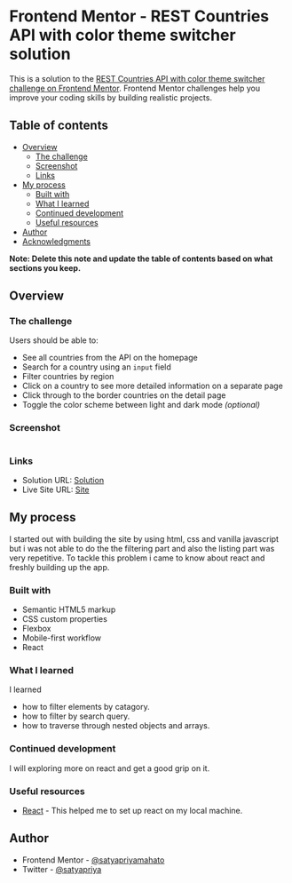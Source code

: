 # Frontend Mentor - REST Countries API with color theme switcher solution

This is a solution to the [REST Countries API with color theme switcher challenge on Frontend Mentor](https://www.frontendmentor.io/challenges/rest-countries-api-with-color-theme-switcher-5cacc469fec04111f7b848ca). Frontend Mentor challenges help you improve your coding skills by building realistic projects.

## Table of contents

- [Overview](#overview)
  - [The challenge](#the-challenge)
  - [Screenshot](#screenshot)
  - [Links](#links)
- [My process](#my-process)
  - [Built with](#built-with)
  - [What I learned](#what-i-learned)
  - [Continued development](#continued-development)
  - [Useful resources](#useful-resources)
- [Author](#author)
- [Acknowledgments](#acknowledgments)

**Note: Delete this note and update the table of contents based on what sections you keep.**

## Overview

### The challenge

Users should be able to:

- See all countries from the API on the homepage
- Search for a country using an `input` field
- Filter countries by region
- Click on a country to see more detailed information on a separate page
- Click through to the border countries on the detail page
- Toggle the color scheme between light and dark mode _(optional)_

### Screenshot

![]()

### Links

- Solution URL: [Solution](https://github.com/SatyapriyaMahato/country-dictionary)
- Live Site URL: [Site](https://satyapriyamahato.github.io/country-dictionary/)

## My process

I started out with building the site by using html, css and vanilla javascript but i was not able to do the the filtering part and also the listing part was very repetitive. To tackle this problem i came to know about react and freshly building up the app.

### Built with

- Semantic HTML5 markup
- CSS custom properties
- Flexbox
- Mobile-first workflow
- React

### What I learned

I learned

- how to filter elements by catagory.
- how to filter by search query.
- how to traverse through nested objects and arrays.

### Continued development

I will exploring more on react and get a good grip on it.

### Useful resources

- [React](https://react.dev/) - This helped me to set up react on my local machine.

## Author

- Frontend Mentor - [@satyapriyamahato](https://www.frontendmentor.io/profile/satyapriyamahato)
- Twitter - [@satyapriya](https://www.twitter.com/satyapriyamahto)
